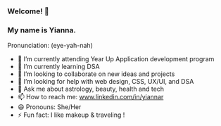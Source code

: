 ### Welcome! 👋

### My name is Yianna.   
Pronunciation: (eye-yah-nah) 


- 🔭 I’m currently attending Year Up Application development program
- 🌱 I’m currently learning DSA 
- 👯 I’m looking to collaborate on new ideas and projects
- 🤔 I’m looking for help with web design, CSS, UX/UI, and DSA
- 💬 Ask me about astrology, beauty, health and tech
- 📫 How to reach me: www.linkedin.com/in/yiannar
- 😄 Pronouns: She/Her
- ⚡ Fun fact: I like makeup & traveling !
